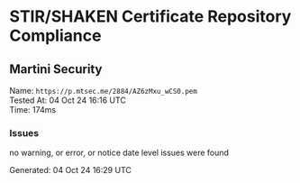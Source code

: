 # STIR/SHAKEN Certificate Repository Compliance

## Martini Security

Name: `https://p.mtsec.me/2884/AZ6zMxu_wCS0.pem`\
Tested At: 04 Oct 24 16:16 UTC\
Time: 174ms

### Issues

no warning, or error, or notice date level issues were found

Generated: 04 Oct 24 16:29 UTC